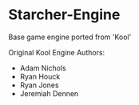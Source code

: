 # Starcher-Engine
Base game engine ported from 'Kool'

Original Kool Engine Authors:
  - Adam Nichols
  - Ryan Houck
  - Ryan Jones
  - Jeremiah Dennen
